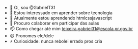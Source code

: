 - 👋 Oi, sou @GabrielT31   
- 👀 Estou interessado em aprender sobre tecnologia
- 🌱 Atualmente estou aprendendo htmlcssjavascript
- 💞️ Procuro colaborar em participar das aulas
- 📫 Como chegar até mim teixeira.gabriel31@escola.pr.gov.br
- 😄 Pronomes ele/dele
- ⚡  Curiosidade: nunca rebolei errado pros cria

<!---
GabrielT31/GabrielT31 is a ✨ special ✨ repository because its `README.md` (this file) appears on your GitHub profile.
You can click the Preview link to take a look at your changes.
--->
